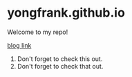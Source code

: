 <!--
 * @Author: Frank Chu
 * @Date: 2022-06-25 20:43:25
 * @LastEditors: Frank Chu
 * @LastEditTime: 2022-09-21 11:30:08
 * @FilePath: /yongfrank.github.io/README.md
 * @Description: 
 * 
 * Copyright (c) 2022 by Frank Chu, All Rights Reserved. 
-->
# yongfrank.github.io

Welcome to my repo!

[blog link](https://yongfrank.github.io/blog/)

1. Don't forget to check this out.
2. Don't forget to check that out.
